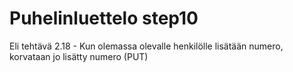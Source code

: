 # Puhelinluettelo step10

Eli tehtävä 2.18 - Kun olemassa olevalle henkilölle lisätään numero, korvataan jo lisätty numero (PUT)
